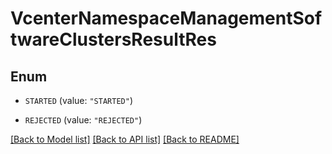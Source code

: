 # VcenterNamespaceManagementSoftwareClustersResultRes

## Enum


* `STARTED` (value: `"STARTED"`)

* `REJECTED` (value: `"REJECTED"`)


[[Back to Model list]](../README.md#documentation-for-models) [[Back to API list]](../README.md#documentation-for-api-endpoints) [[Back to README]](../README.md)



